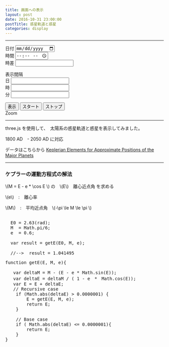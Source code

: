```yaml
---
title: 画面への表示
layout: post
date: 2016-10-31 23:00:00
postTitle: 惑星軌道と惑星
categories: display
---
```


-------

<div class="row">
<form class="form-inline">
  <div class="form-group col-xs-3 col-md-2">
    <label for="inputDate">日付</label>
    <input type="date" id="inputDate" class="form-control">
  </div>
  <div class="form-group col-xs-3 col-md-2">
    <label for="inputTime">時間</label>
    <input type="time" id="inputTime" class="form-control">
  </div>
  <div class="form-group col-xs-3 col-md-1">
    <label for="inputDif">時差</label>
    <input type="number" id="inputDif" class="form-control">
  </div>

</form>
</div>
<div class="row">
<form class="form-inline">
  <div class="form-group col-xs-3 col-md-2">
    <label>表示間隔</label>
  </div>

  <div class="form-group col-xs-3 col-md-1">
    <label for="inputDays">日</label>
    <input type="number" id="inputDays" class="form-control">
  </div>
  <div class="form-group col-xs-3 col-md-1">
    <label for="inputHours">時</label>
    <input type="number" id="inputHours" class="form-control">
  </div>
  <div class="form-group col-xs-3 col-md-1">
    <label for="inputMinutes">分</label>
    <input type="number" id="inputMinutes" class="form-control">
  </div>
</form>
</div>
<div>
  <button id="run" class="btn btn-info">表示</button>
  <button id="start" class="btn btn-success">スタート</button>
  <button id="stop" class="btn btn-danger">ストップ</button>
</div>

<div id="JED"></div>
<div class="row">
  <div class="col-xs-5 col-md-3">
    <div id="JST"></div>
  </div>
  <div class="col-xs-4 col-md-4">
    <span>Zoom</span>
    <div id="slider-vert"></div>
  </div>
</div>

<div id="canvas01"></div>

-------

three.js を使用して、　太陽系の惑星軌道と惑星を表示してみました。

1800 AD　- 2050 AD に対応

データはこちらから [Keplerian Elements for Approximate Positions of the Major Planets](http://ssd.jpl.nasa.gov/?planet_pos)

----

### ケプラーの運動方程式の解法 

\\(M = E - e * \cos E \\) の　\\(E\\)　離心近点角 を求める

\\(e\\)　:　離心率

\\(M\\)　:　平均近点角　\\(-\pi \le M \le \pi \\)

<pre>

  E0 = 2.63(rad);
  M  = Math.pi/6;
  e  = 0.6;
    
  var result = getE(E0, M, e);

  //-->  result = 1.041495 
</pre>

<pre>
function getE(E, M, e){

   var deltaM = M - (E - e * Math.sin(E));
   var deltaE = deltaM / ( 1 - e　*　Math.cos(E));
   var E = E + deltaE;
   // Recursive case
    if (Math.abs(deltaE) > 0.0000001) {
        E = getE(E, M, e);
        return E;
    }
    
    // Base case
    if ( Math.abs(deltaE) &lt;= 0.0000001){
        return E;
    } 
}
</pre>

<script src="//code.jquery.com/jquery-1.11.3.js"></script>
<script src="//code.jquery.com/ui/1.11.4/jquery-ui.js"></script>
<script src="{{site.url}}/js/three.js"></script>
<script src="{{site.url}}/js/celestial-calc.js"></script>
<script src="https://dl.dropboxusercontent.com/u/3587259/Code/Threejs/OrbitControls.js"></script>
<script type="text/javascript" src="http://cdn.mathjax.org/mathjax/latest/MathJax.js?config=TeX-AMS-MML_SVG"></script>
<script src="https://cdn.rawgit.com/google/code-prettify/master/loader/run_prettify.js?skin=sons-of-obsidian"></script>
<script type="text/javascript">
var $window = $(window)
  // make code pretty
  $('pre').addClass('prettyprint');
  $('pre').css({"background":"#111",
                 "font-size":"1.05em",
                    "border":"0px"}
                );
  $('code').css({"font-size":"1.05em","color":"#f00"});
  $('canvas').css({"background":"#fff"});

var height = 500,
    width  = 500;
var pi2 = Math.PI * 2;
var pi = Math.PI;
var aDegree = Math.PI / 180;
var decStep = Math.PI / 18;

var movingFlg = false; //　公転フラグ
var camera_z =1200;　// カメラのz軸位置
var T;　// 経過時間

// 惑星要素
planetsElements = [
    {"name":"Mercury",
      "a":0.38709927,
      "a_cy":0.00000037,
      "e":0.20563593,
      "e_cy":0.00001906,
      "I":7.00497902,
      "I_cy":-0.00594749,
      "L":252.25032350,
      "L_cy":149472.67411175,
      "omega":77.45779628,
      "omega_cy":0.16047689,
      "Omega":48.33076593,
      "Omega_cy":-0.12534081,
      "r":3},
    {"name":"Venus",
      "a":0.72333566,
      "a_cy":0.00000390,
      "e":0.00677672,
      "e_cy":-0.00004107,
      "I":3.39467605,
      "I_cy":-0.00078890,
      "L":181.97909950,
      "L_cy":58517.81538729,
      "omega":0.16047689,
      "omega_cy":0.00268329,
      "Omega":76.67984255,
      "Omega_cy":-0.27769418,
      "r":5},
    {"name":"Earth",
      "a":1.00000261,
      "a_cy":0.00000562,
      "e":0.01671123,
      "e_cy":-0.00004392,
      "I":-0.00078890,
      "I_cy":-0.00001531,
      "L":100.46457166,
      "L_cy":35999.37244981,
      "omega":102.93768193,
      "omega_cy":0.32327364,
      "Omega":0.0,
      "Omega_cy":0.0,
      "r":5.2},
    {"name":"Mars",
      "a":1.52371034,
      "a_cy":0.00001847,
      "e":0.09339410,
      "e_cy":0.00007882,
      "I":1.84969142,
      "I_cy":-0.00813131,
      "L":-4.55343205,
      "L_cy":19140.30268499,
      "omega":-23.947362959,
      "omega_cy":0.44441088,
      "Omega":49.55953891,
      "Omega_cy":-0.29257343,
      "r":3},
    {"name":"Jupiter",
      "a":5.20288700,
      "a_cy":-0.00011607,
      "e":0.04838624,
      "e_cy":-0.00013253,
      "I":1.30439695,
      "I_cy":-0.00183714,
      "L":34.39644051,
      "L_cy":3034.74612775,
      "omega":14.72847983,
      "omega_cy":0.21252668,
      "Omega":100.47390909,
      "Omega_cy":0.20469106,
      "r":30},
    {"name":"Saturn",
      "a":9.53667594,
      "a_cy":-0.00125060,
      "e":0.05386179,
      "e_cy":-0.00050991,
      "I":2.48599187,
      "I_cy":0.00193609,
      "L":49.95424423,
      "L_cy":1222.49362201,
      "omega":92.59887831,
      "omega_cy":-0.41897216,
      "Omega":113.66242448,
      "Omega_cy":-0.28867794,
      "r":25},
    {"name":"Uranus",
      "a":19.18916464,
      "a_cy":-0.00196176,
      "e":0.04725744,
      "e_cy":-0.00004397,
      "I":0.77263783,
      "I_cy":-0.00242939,
      "L":313.23810451,
      "L_cy":428.48202785,
      "omega":170.95427630,
      "omega_cy":0.40805281,
      "Omega":74.01692503,
      "Omega_cy":0.04240589,
      "r":20},
    {"name":"Neptune",
      "a":30.06992276,
      "a_cy":0.00026291,
      "e":0.00859048,
      "e_cy":0.00035372,
      "I":1.77004347,
      "I_cy":0.00035372,
      "L":-55.12002969,
      "L_cy":218.45945325,
      "omega":44.96476227,
      "omega_cy":-0.32241464,
      "Omega":131.78422574,
      "Omega_cy":-0.00508664,
      "r":20},
    {"name":"Pluto",
      "a":39.48211675,
      "a_cy":-0.00031596,
      "e":0.24882730,
      "e_cy":0.00005170,
      "I":17.14001206,
      "I_cy":0.00004818,
      "L":238.92903833,
      "L_cy":145.20780515,
      "omega":224.06891629,
      "omega_cy":-0.04062942,
      "Omega":110.30393684,
      "Omega_cy":-0.01183482,
      "r":20}
  ];

// formating Date yyyy-mm-dd
function formatDate(year,month,day){

  var yeat0 = year.toString();
  var month0 = month.toString();
  var day0 = day.toString(); 
  if (month0.length < 2){
     month0 = "0" + month0; 
  }
  if (day0.length < 2){
     day0 = "0" + day0; 
  }

  var formatDateString = 
        yeat0 + "-" + month0 + "-" + day0;

  return formatDateString;
}

// formating Time hh:mm 
function formatTime(hour,minute){

  var hour0 = hour.toString();
  var minute0 = minute.toString(); 
  if (hour0.length < 2){
     hour0 = "0" + hour0; 
  }
  if (minute0.length < 2){
     minute0 = "0" + minute0; 
  }

  var formatTimeString = 
        hour0 + ":" + minute0;

  return formatTimeString;
}

// 日付変数
var year_,month_,day_,hour_,minute_,date_;
// 日付表示用オプション
var options = {
    weekday: "long", year: "numeric", month: "2-digit",
    day: "2-digit", hour: "2-digit", minute: "2-digit"
};

// 画面初期設定
//日時の取得
  date_ = new Date();
  year_ = date_.getFullYear();
  month_ = date_.getMonth()+1;
  day_ = date_.getDate();
  hour_ = date_.getHours();
  minute_ = date_.getMinutes();
// 初期値設定
  var dateString = formatDate(year_, month_, day_);
  $("#inputDate").val(dateString);
  var timeString = formatTime(hour_, minute_);
  $("#inputTime").val(timeString);
  $("#inputDif").val(-9);

/**
   惑星軌道と位置
          　　　　**/
var proc1 = function(){
  // シーン追加
  var scene = new THREE.Scene();
  
  // カメラを追加
  var camera = new THREE.PerspectiveCamera( 50, width / height, 0.1, 20000 );
  camera.position.z = camera_z;

  // ライト追加
  var ambLight = new THREE.AmbientLight(0xffff00, 1.0);
  scene.add(ambLight);

  // renderer 追加
  var renderer = new THREE.WebGLRenderer();
  renderer.setSize( width, height );

  document.getElementById("canvas01").appendChild( renderer.domElement );

  // control追加
  controls = new THREE.OrbitControls(camera, renderer.domElement);
  
  // グループ追加
  var group = new THREE.Group();
  var planetGroup = [];
  for (var i = 0; i < 9; i++) {
    var tempG = new THREE.Group();
    planetGroup[i] = tempG;
  };

  //  JED
  var datetime = new Date(year_, month_, day_, hour_,minute_, 0);
  var dif = Math.floor($("#inputDif").val());
  var result = getJED(datetime, dif );
  T = result.T;
  $("#JED").html("JED= " + result.JED + " T= " + T);
  datetime.setMonth (datetime.getMonth() - 1 );
  $("#JST").html( datetime.toLocaleDateString("ja-JP", options) );

  // 1 
  // 6要素の計算
  function PData(name, x, y, z, r){
    this.name = name;
    this.x = x;
    this.y = y;
    this.z = z;
    this.r = r;
  };

  var aRadian = 180 / pi;
  var para = 50;          

  var planetsData = [];
  var name = [];
  var a = [];
  var e = [];
  var I = [];
  var L = [];
  //var r = [];
  var omega = [];
  var Omega = [];
  var omega_p =[];
  var M = [];

  var pointMesh = [];
  var textMesh = [];

  function move(T){
    //console.log(T);
    group.remove(pointMesh);
    planetsData = [];
    for (var i = 0; i < planetsElements.length; i++) {
      name[i] = planetsElements[i].name;
      a[i] = planetsElements[i].a + planetsElements[i].a_cy * T;
      e[i] = planetsElements[i].e + planetsElements[i].e_cy * T;
      I[i] = planetsElements[i].I + planetsElements[i].I_cy * T;
      L[i] = planetsElements[i].L + planetsElements[i].L_cy * T;
      omega[i] = planetsElements[i].omega + planetsElements[i].omega_cy * T;
      Omega[i] = planetsElements[i].Omega + planetsElements[i].Omega_cy * T;
      var r  = planetsElements[i].r;
      /// degrees -> radians
      I[i] *= aDegree;
      L[i] *= aDegree;
      omega[i] *= aDegree;
      Omega[i] *= aDegree;

      // 2 
      // 近日点引数 ω　( the argument of perihelion) と　
      // 平均近点角 M (mean annomaly) 
      omega_p[i] = omega[i] - Omega[i];
      M[i] = L[i] - omega[i];
    
      // 3 
      // ケプラー方程式の解
      var E0 = M[i] + e[i] * Math.sin(M[i]);
      var E = getE(E0, M[i], e[i]);

      // 日心黄道座標
      var x1 = a[i] * ( Math.cos(E) - e[i] );
      var y1 = a[i] * Math.sqrt(1 - e[i]*e[i] )* Math.sin(E); 
      var z1 = 0;
      var x_ecl = ( Math.cos(omega_p[i])*Math.cos(Omega[i])
                  - Math.sin(omega_p[i])*Math.sin(Omega[i])*Math.cos(I[i])) * x1
                +
                  ( -Math.sin(omega_p[i])*Math.cos(Omega[i])
                  - Math.cos(omega_p[i])*Math.sin(Omega[i])*Math.cos(I[i])) * y1;
    
      var y_ecl = ( Math.cos(omega_p[i])*Math.sin(Omega[i])
                  + Math.sin(omega_p[i])*Math.cos(Omega[i])*Math.cos(I[i])) * x1
                +
                  ( -Math.sin(omega_p[i])*Math.sin(Omega[i])
                  + Math.cos(omega_p[i])*Math.cos(Omega[i])*Math.cos(I[i])) * y1;
    
      var z_ecl = Math.sin(omega_p[i])*Math.cos(I[i]) * x1
                + Math.cos(omega_p[i])*Math.sin(I[i]) * y1; 

      planetsData.push(new PData(name[i],para*x_ecl,para*y_ecl,z_ecl, r));

  };

 };
 
 move(T);

　//　惑星軌道の描画
 for (var i = 0; i < planetsElements.length; i++) {   
    var orbit = new THREE.Geometry();
 
    for (var j=0; j<=pi2; j+=aDegree){
      var x1 = a[i] * ( Math.cos(j) - e[i] );
      var y1 = a[i] * Math.sqrt(1 - e[i]*e[i] )* Math.sin(j); 
      var z1 = 0;
      var x_ecl = ( Math.cos(omega_p[i])*Math.cos(Omega[i])
                  - Math.sin(omega_p[i])*Math.sin(Omega[i])*Math.cos(I[i])) * x1
                +
                  ( -Math.sin(omega_p[i])*Math.cos(Omega[i])
                  - Math.cos(omega_p[i])*Math.sin(Omega[i])*Math.cos(I[i])) * y1;
    
      var y_ecl = ( Math.cos(omega_p[i])*Math.sin(Omega[i])
                  + Math.sin(omega_p[i])*Math.cos(Omega[i])*Math.cos(I[i])) * x1
                +
                  ( -Math.sin(omega_p[i])*Math.sin(Omega[i])
                  + Math.cos(omega_p[i])*Math.cos(Omega[i])*Math.cos(I[i])) * y1    ;
    
      var z_ecl = Math.sin(omega_p[i])*Math.cos(I[i]) * x1
                  + Math.cos(omega_p[i])*Math.sin(I[i]) * y1; 

      orbit.vertices.push(
        new THREE.Vector3( para*x_ecl, para*y_ecl, z_ecl )
      );

    };
    var material = new THREE.MeshLambertMaterial( {
        color: 0xffffff
    } );
    var orbitLine = new THREE.Line( orbit, material );
    group.add( orbitLine );

  };

  // **** 文字 *****　<<<　今回は未使用 >>>
  var loader = new THREE.FontLoader();
  var font;
  loader.load( '{{site.url}}/fonts/helvetiker_regular.typeface.json',   
    function ( response ) {
      font = response;
      
      // 点ラベル表示
      material = new THREE.MeshPhongMaterial( { color: 0x00ffff } );
      for (var i = 0; i < planetsData.length; i++) {
        if (planetsData[i].name!=null){
          var font_size = ( i < 4 )?6:(i<6)?32:(i>8)?6:72;
          var textGeo = new THREE.TextGeometry( planetsData[i].name, {
            font: font,
            size: font_size,
            height: 5
          });    
          textMesh[i] = new THREE.Mesh( textGeo, material );

          textMesh[i].position.x = 1.05*planetsData[i].x + 1.1*planetsData[i].r; 
          textMesh[i].position.y = 1.05*planetsData[i].y;
          textMesh[i].position.z = 1.05*planetsData[i].z;

//        textMesh[i].rotation.x = aDegree * 90 ;

//        var theta_ = Math.asin(planetsData[i].y/sphereRadius);

          //textMesh[i].rotation.y = theta_ + 3* aDegree * 30;
          var temp = textMesh[i];
          group.add(temp);
        } 
        var textGeo = new THREE.TextGeometry( ".", {
            font: font,
            size: 10,
            height: 5
          });    
          textMesh[i] = new THREE.Mesh( textGeo, material );
          var temp = textMesh[i];
          group.add(temp);
      };
       
  });
 /* 
      Points 
              */

  // add Sun's data
  planetsData.push(new PData("Sun", 0,0,0, 5))

  //  Draw points 

  // point material
  var color;
  var tempG = new THREE.Group();
 
  for (var i = 0; i < planetsData.length; i++) {
    
    if(i==9){color=0xff0000}
    else {color=0xffffff}  
    var pointMaterial = new THREE.MeshLambertMaterial( {
      color: color
    } );
    
    var r = (planetsData[i].r==undefined)?4:planetsData[i].r;
    var pointGeometry = new THREE.SphereGeometry( r, 32, 32 );


    if (r) {

      var x = planetsData[i].x;
      var y = planetsData[i].y;
      var z = planetsData[i].z;
 
      pointMesh[i] = new THREE.Mesh( pointGeometry, pointMaterial );
      pointMesh[i].position.set(x, y, z) ; 
      var temp = pointMesh[i];
      tempG = planetGroup[i];
      group.add(temp);
    }

  };

  scene.add( group );
  
  var frame = 0;

  function render() {
    requestAnimationFrame( render );

    renderer.render( scene, camera );

    camera.position.z =　camera_z;

    // 遅延処理
    frame++;
    if (frame % 10 != 0) {
      return; 
    } 
    
    // 惑星の位置計算
    move(T);
    // 惑星位置をセット
    for (var i = 0; i < planetsData.length; i++) {
      pointMesh[i].position.set(planetsData[i].x, planetsData[i].y, planetsData[i].z); 
    };

    // 公転フラグが true のとき日時を加算
    if (movingFlg) {

        var inputDays = Math.floor($("#inputDays").val());
        var inputHours = Math.floor($("#inputHours").val());
        var inputMinutes = Math.floor($("#inputMinutes").val());

        date_.setDate (date_.getDate() + inputDays);
        date_.setHours (date_.getHours() + inputHours);
        date_.setMinutes (date_.getMinutes() + inputMinutes);
 
        var dif = Math.floor($("#inputDif").val());
        var result = getJED(date_, dif );
        T = result.T;
        $("#JED").html("JED= " + result.JED + " T= " + result.T);
        $("#JST").html( date_.toLocaleDateString("ja-JP", options) );
        
    }
    
    controls.update();
  }

  render();
}

 proc1();

$("#run").on("click", function(){
  //  JED
  var date_text = $("#inputDate").val().split('-');
  var time_text = $("#inputTime").val().split(':');
  var year = date_text[0];
  var month = date_text[1];
  var day = date_text[2];
  var hour = time_text[0];
  var minute = time_text[1];

  date_ = new Date(year,month,day,hour,minute,0);

  var dif = Math.floor($("#inputDif").val());
  var result = getJED(date_, dif );
  T = result.T;
  $("#JED").html("JED= " + result.JED + " T= " + result.T);
  date_.setMonth (date_.getMonth() - 1 );
  $("#JST").html( date_.toLocaleDateString("ja-JP", options) );
  movingFlg = false;
})

$("#start").on("click", function(){
    movingFlg = true;
}) 

$("#stop").on("click", function(){
    movingFlg = false;
}) 

// スライダーの設定 
$( "#slider-vert" ).slider();
$( "#slider-vert" ).slider({min: 100, max: 5000, value:camera_z, step:100, animate: "fast"});

$( ".ui-slider-horizontal" ).css({"height":"20px",
                                "width":"200px",
                                "background":"darkgreen"});

$( ".ui-slider-handle" ).css({"height":"30px",
                             "width":"10px",
                             "background":"gold" });

$( "#slider-vert" ).on( "slidechange", function( event, ui ) {
    $("#slider-vert-value").html(ui.value);
    camera_z = ui.value;
  } );


  var result = getE(2.63,pi/6, 0.6 );

  console.log(result);


</script>
